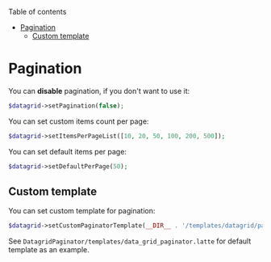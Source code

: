 Table of contents

- [Pagination](#pagination)
	- [Custom template](#custom-template)

# Pagination

You can **disable** pagination, if you don't want to use it:

```php
$datagrid->setPagination(false);
```

You can set custom items count per page:

```php
$datagrid->setItemsPerPageList([10, 20, 50, 100, 200, 500]);
```

You can set default items per page:

```php
$datagrid->setDefaultPerPage(50);
```

## Custom template

You can set custom template for pagination:

```php
$datagrid->setCustomPaginatorTemplate(__DIR__ . '/templates/datagrid/pagination.latte');
```

See `DatagridPaginator/templates/data_grid_paginator.latte` for default template as an example.
